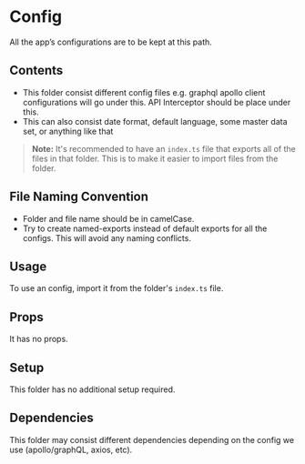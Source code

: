# Config

All the app’s configurations are to be kept at this path.

## Contents

- This folder consist different config files e.g. graphql apollo client configurations will go under this. API Interceptor should be place under this.
- This can also consist date format, default language, some master data set, or anything like that

> **Note:** It's recommended to have an `index.ts` file that exports all of the files in that folder. This is to make it easier to import files from the folder.

## File Naming Convention

- Folder and file name should be in camelCase.
- Try to create named-exports instead of default exports for all the configs. This will avoid any naming conflicts.

## Usage

To use an config, import it from the folder's `index.ts` file.

## Props

It has no props.

## Setup

This folder has no additional setup required.

## Dependencies

This folder may consist different dependencies depending on the config we use (apollo/graphQL, axios, etc).
